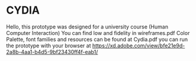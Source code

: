 # CYDIA
Hello, this prototype was designed for a university course (Human Computer Interaction)
You can find low and fidelity in wireframes.pdf
Color Palette, font families and resources can be found at Cydia.pdf
you can run the prototype with your browser at https://xd.adobe.com/view/bfe21e9d-2a8b-4aa1-b4d5-9bf23430ff4f-eab1/
